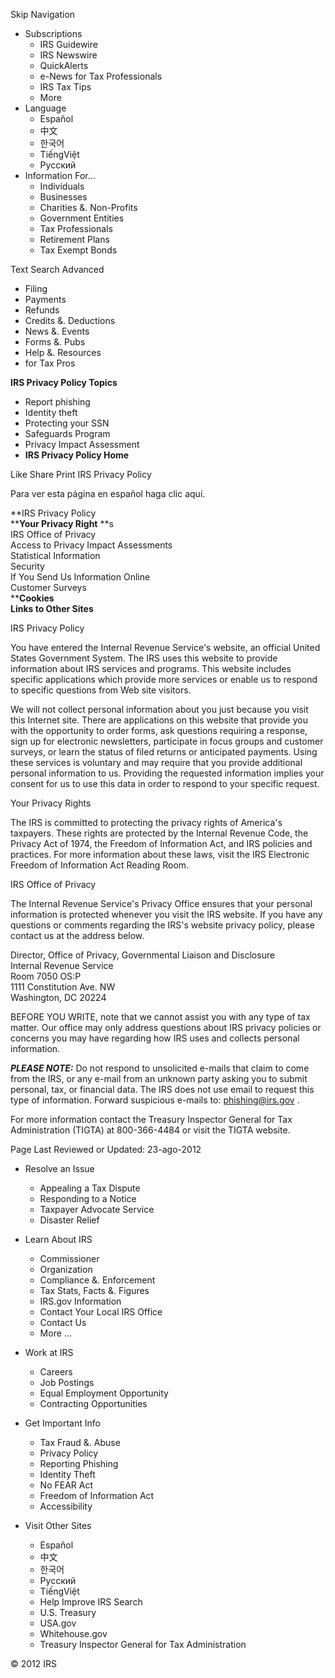Skip Navigation

*   Subscriptions
    *   IRS Guidewire
    *   IRS Newswire
    *   QuickAlerts
    *   e-News for Tax Professionals
    *   IRS Tax Tips
    *   More
*   Language
    *   Español
    *   中文
    *   한국어
    *   TiếngViệt
    *   Pусский
*   Information For...
    *   Individuals
    *   Businesses
    *   Charities &. Non-Profits
    *   Government Entities
    *   Tax Professionals
    *   Retirement Plans
    *   Tax Exempt Bonds

Text Search Advanced

*   Filing
*   Payments
*   Refunds
*   Credits &. Deductions
*   News &. Events
*   Forms &. Pubs
*   Help &. Resources
*   for Tax Pros

**IRS Privacy Policy Topics**

*   Report phishing
*   Identity theft
*   Protecting your SSN
*   Safeguards Program
*   Privacy Impact Assessment
*   **IRS Privacy Policy Home**

Like Share Print IRS Privacy Policy

Para ver esta página en español haga clic aquí.

**IRS Privacy Policy  
****Your Privacy Right** **s  
IRS Office of Privacy  
Access to Privacy Impact Assessments  
Statistical Information  
Security  
If You Send Us Information Online  
Customer Surveys  
****Cookies  
Links to Other Sites**

IRS Privacy Policy

You have entered the Internal Revenue Service's website, an official United States Government System. The IRS uses this website to provide information about IRS services and programs. This website includes specific applications which provide more services or enable us to respond to specific questions from Web site visitors.

We will not collect personal information about you just because you visit this Internet site. There are applications on this website that provide you with the opportunity to order forms, ask questions requiring a response, sign up for electronic newsletters, participate in focus groups and customer surveys, or learn the status of filed returns or anticipated payments. Using these services is voluntary and may require that you provide additional personal information to us. Providing the requested information implies your consent for us to use this data in order to respond to your specific request.

Your Privacy Rights

The IRS is committed to protecting the privacy rights of America's taxpayers. These rights are protected by the Internal Revenue Code, the Privacy Act of 1974, the Freedom of Information Act, and IRS policies and practices. For more information about these laws, visit the IRS Electronic Freedom of Information Act Reading Room.

IRS Office of Privacy

The Internal Revenue Service's Privacy Office ensures that your personal information is protected whenever you visit the IRS website. If you have any questions or comments regarding the IRS's website privacy policy, please contact us at the address below.

Director, Office of Privacy, Governmental Liaison and Disclosure  
Internal Revenue Service  
Room 7050 OS:P  
1111 Constitution Ave. NW  
Washington, DC 20224

BEFORE YOU WRITE, note that we cannot assist you with any type of tax matter. Our office may only address questions about IRS privacy policies or concerns you may have regarding how IRS uses and collects personal information.

_**PLEASE NOTE:**_ Do not respond to unsolicited e-mails that claim to come from the IRS, or any e-mail from an unknown party asking you to submit personal, tax, or financial data. The IRS does not use email to request this type of information. Forward suspicious e-mails to: phishing@irs.gov .

For more information contact the Treasury Inspector General for Tax Administration (TIGTA) at 800-366-4484 or visit the TIGTA website.

Page Last Reviewed or Updated: 23-ago-2012

*   Resolve an Issue
    
    *   Appealing a Tax Dispute
    *   Responding to a Notice
    *   Taxpayer Advocate Service
    *   Disaster Relief
*   Learn About IRS
    
    *   Commissioner
    *   Organization
    *   Compliance &. Enforcement
    *   Tax Stats, Facts &. Figures
    *   IRS.gov Information
    *   Contact Your Local IRS Office
    *   Contact Us
    *   More ...
*   Work at IRS
    
    *   Careers
    *   Job Postings
    *   Equal Employment Opportunity
    *   Contracting Opportunities
*   Get Important Info
    
    *   Tax Fraud &. Abuse
    *   Privacy Policy
    *   Reporting Phishing
    *   Identity Theft
    *   No FEAR Act
    *   Freedom of Information Act
    *   Accessibility
*   Visit Other Sites
    
    *   Español
    *   中文
    *   한국어
    *   Pусский
    *   TiếngViệt
    *   Help Improve IRS Search
    *   U.S. Treasury
    *   USA.gov
    *   Whitehouse.gov
    *   Treasury Inspector General for Tax Administration

© 2012 IRS
